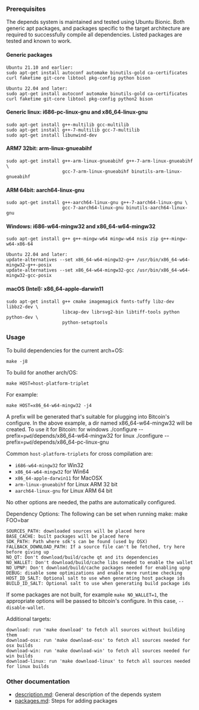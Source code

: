### Prerequisites

The depends system is maintained and tested using Ubuntu Bionic. Both generic
apt packages, and packages specific to the target architecture are required to
successfully compile all dependencies. Listed packages are tested and known to
work.

#### Generic packages

```
Ubuntu 21.10 and earlier:
sudo apt-get install autoconf automake binutils-gold ca-certificates curl faketime git-core libtool pkg-config python bison

Ubuntu 22.04 and later:
sudo apt-get install autoconf automake binutils-gold ca-certificates curl faketime git-core libtool pkg-config python2 bison
```

#### Generic linux: i686-pc-linux-gnu and x86_64-linux-gnu

```
sudo apt-get install g++-multilib gcc-multilib
sudo apt-get install g++-7-multilib gcc-7-multilib
sudo apt-get install libunwind-dev
```

#### ARM7 32bit: arm-linux-gnueabihf

```
sudo apt-get install g++-arm-linux-gnueabihf g++-7-arm-linux-gnueabihf \
                     gcc-7-arm-linux-gnueabihf binutils-arm-linux-gnueabihf
```

#### ARM 64bit: aarch64-linux-gnu

```
sudo apt-get install g++-aarch64-linux-gnu g++-7-aarch64-linux-gnu \
                     gcc-7-aarch64-linux-gnu binutils-aarch64-linux-gnu
```

#### Windows: i686-w64-mingw32 and x86_64-w64-mingw32

```
sudo apt-get install g++ g++-mingw-w64 mingw-w64 nsis zip g++-mingw-w64-x86-64

Ubuntu 22.04 and later:
update-alternatives --set x86_64-w64-mingw32-g++ /usr/bin/x86_64-w64-mingw32-g++-posix
update-alternatives --set x86_64-w64-mingw32-gcc /usr/bin/x86_64-w64-mingw32-gcc-posix
```

#### macOS (Intel): x86_64-apple-darwin11

```
sudo apt-get install g++ cmake imagemagick fonts-tuffy libz-dev libbz2-dev \
                     libcap-dev librsvg2-bin libtiff-tools python python-dev \
                     python-setuptools
```

### Usage

To build dependencies for the current arch+OS:

    make -j8

To build for another arch/OS:

    make HOST=host-platform-triplet

For example:

    make HOST=x86_64-w64-mingw32 -j4

A prefix will be generated that's suitable for plugging into Bitcoin's
configure. In the above example, a dir named x86_64-w64-mingw32 will be
created. To use it for Bitcoin:
    for windows
    ./configure --prefix=`pwd`/depends/x86_64-w64-mingw32
    for linux
    ./configure --prefix=`pwd`/depends/x86_64-pc-linux-gnu


Common `host-platform-triplets` for cross compilation are:

- `i686-w64-mingw32` for Win32
- `x86_64-w64-mingw32` for Win64
- `x86_64-apple-darwin11` for MacOSX
- `arm-linux-gnueabihf` for Linux ARM 32 bit
- `aarch64-linux-gnu` for Linux ARM 64 bit

No other options are needed, the paths are automatically configured.

Dependency Options:
The following can be set when running make: make FOO=bar

    SOURCES_PATH: downloaded sources will be placed here
    BASE_CACHE: built packages will be placed here
    SDK_PATH: Path where sdk's can be found (used by OSX)
    FALLBACK_DOWNLOAD_PATH: If a source file can't be fetched, try here before giving up
    NO_QT: Don't download/build/cache qt and its dependencies
    NO_WALLET: Don't download/build/cache libs needed to enable the wallet
    NO_UPNP: Don't download/build/cache packages needed for enabling upnp
    DEBUG: disable some optimizations and enable more runtime checking
    HOST_ID_SALT: Optional salt to use when generating host package ids
    BUILD_ID_SALT: Optional salt to use when generating build package ids

If some packages are not built, for example `make NO_WALLET=1`, the appropriate
options will be passed to bitcoin's configure. In this case, `--disable-wallet`.

Additional targets:

    download: run 'make download' to fetch all sources without building them
    download-osx: run 'make download-osx' to fetch all sources needed for osx builds
    download-win: run 'make download-win' to fetch all sources needed for win builds
    download-linux: run 'make download-linux' to fetch all sources needed for linux builds

### Other documentation

- [description.md](description.md): General description of the depends system
- [packages.md](packages.md): Steps for adding packages
